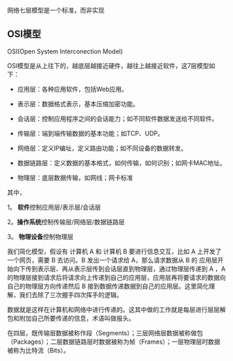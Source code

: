  网络七层模型是一个标准，而非实现

## OSI模型

OSI(Open System Interconection Model)

OSI模型是从上往下的，越底层越接近硬件，越往上越接近软件，这7层模型如下：

- 应用层：各种应用软件，包括Web应用。

- 表示层：数据格式表示，基本压缩加密功能。

- 会话层：控制应用程序之间的会话能力；如不同软件数据发送给不同软件。

- 传输层：端到端传输数据的基本功能；如TCP、UDP。

- 网络层：定义IP编址，定义路由功能；如不同设备的数据转发。

- 数据链路层：定义数据的基本格式，如何传输，如何识别；如网卡MAC地址。

- 物理层：底层数据传输，如网线；网卡标准

其中，

1。 **软件**控制应用层/表示层/会话层

2。**操作系统**控制传输层/网络层/数据链路层

3。 **物理设备**控制物理层

我们简化模型，假设有 计算机 A 和 计算机 B 要进行信息交互，比如 A 上开发了一个网页，需要 B 去访问。B 发出一个请求给 A，那么请求数据从 B 的 应用层开始向下传到表示层、再从表示层传到会话层直到物理层，通过物理层传递到 A ，A 的物理层接到请求后将请求向上传递到自己的应用层，应用层再将要请求的数据向自己的物理层方向传递然后 B 接到数据传递数据到自己的应用层。这里简化理解，我们去除了三次握手四次挥手的逻辑。

数据就是这样在计算机和网络中进行传递的。这其中做的工作就是每层进行层层解包和附加自己所要传递的信息，术语叫做报头。

在四层，既传输层数据被称作段（Segments）；三层网络层数据被称做包（Packages）；二层数据链路层时数据被称为帧（Frames）；一层物理层时数据被称为比特流（Bits）。
